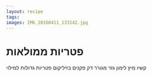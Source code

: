```yaml
---
layout: recipe
tags:
images: IMG_20160411_133142.jpg
---
```


# פטריות ממולאות
קשיו
מיץ לימון
גזר מגורר דק
פקנים
בזיליקום
פטריות גדולות למילוי

